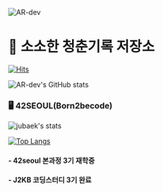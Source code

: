 ![AR-dev](https://user-images.githubusercontent.com/57913034/136562624-ec2741e8-83a3-4902-9a53-1d49d75315d3.png)

# 🧭 소소한 청춘기록 저장소
[![Hits](https://hits.seeyoufarm.com/api/count/incr/badge.svg?url=https%3A%2F%2Fgithub.com%2Fbjy0730%2Fhit-counter&count_bg=%2379C83D&title_bg=%23555555&icon=react.svg&icon_color=%23E7E7E7&title=hits&edge_flat=false)](https://github.com/bjy0730)

![AR-dev's GitHub stats](https://github-readme-stats.vercel.app/api?username=bjy0730&theme=tokyonight&show_icons=true&count_private=true)


### 🖥 42SEOUL(Born2becode)
![jubaek's stats](https://badge42.herokuapp.com/api/stats/jubaek)


[![Top Langs](https://github-readme-stats.vercel.app/api/top-langs/?username=bjy0730&layout=compact)](https://github.com/anuraghazra/github-readme-stats)

#### - 42seoul 본과정 3기 재학중
#### - J2KB 코딩스터디 3기 완료
